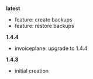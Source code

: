**latest**
- feature: create backups
- feature: restore backups

**1.4.4**
- invoiceplane: upgrade to 1.4.4

**1.4.3**
- initial creation

